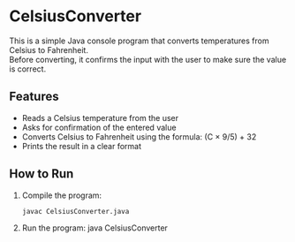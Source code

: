 # CelsiusConverter

This is a simple Java console program that converts temperatures from Celsius to Fahrenheit.  
Before converting, it confirms the input with the user to make sure the value is correct.  

## Features
- Reads a Celsius temperature from the user
- Asks for confirmation of the entered value
- Converts Celsius to Fahrenheit using the formula: (C × 9/5) + 32
- Prints the result in a clear format

## How to Run
1. Compile the program:
   ```bash
   javac CelsiusConverter.java

2. Run the program:
   java CelsiusConverter

